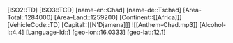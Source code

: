 ﻿---
location: [12.1,16.0333]
type: Country
tags:
- geo/Country

SpocWebEntityId: 27029
isDeleted: false
confidential: public

---
[ISO2::TD]
[ISO3::TCD]
[name-en::Chad]
[name-de::Tschad]
[Area-Total::1284000]
[Area-Land::1259200]
[Continent::[[Africa]]]
[VehicleCode::TD]
[Capital::[[N'Djamena]]]
![[Anthem-Chad.mp3]]
[Alcohol-l::4.4]
[Language-Id::]
[geo-lon::16.0333]
[geo-lat::12.1]

